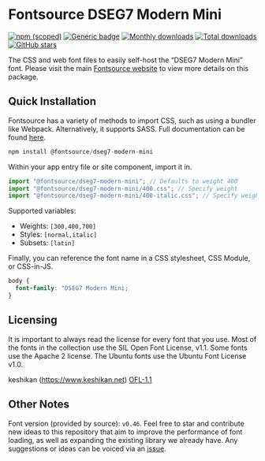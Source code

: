 # Fontsource DSEG7 Modern Mini

[![npm (scoped)](https://img.shields.io/npm/v/@fontsource/dseg7-modern-mini?color=brightgreen)](https://www.npmjs.com/package/@fontsource/dseg7-modern-mini) [![Generic badge](https://img.shields.io/badge/fontsource-passing-brightgreen)](https://github.com/fontsource/fontsource) [![Monthly downloads](https://badgen.net/npm/dm/@fontsource/dseg7-modern-mini)](https://github.com/fontsource/fontsource) [![Total downloads](https://badgen.net/npm/dt/@fontsource/dseg7-modern-mini)](https://github.com/fontsource/fontsource) [![GitHub stars](https://img.shields.io/github/stars/fontsource/fontsource.svg?style=social&label=Star)](https://github.com/fontsource/fontsource/stargazers)

The CSS and web font files to easily self-host the “DSEG7 Modern Mini” font. Please visit the main [Fontsource website](https://fontsource.org/fonts/dseg7-modern-mini) to view more details on this package.

## Quick Installation

Fontsource has a variety of methods to import CSS, such as using a bundler like Webpack. Alternatively, it supports SASS. Full documentation can be found [here](https://fontsource.org/docs/introduction).

```javascript
npm install @fontsource/dseg7-modern-mini
```

Within your app entry file or site component, import it in.

```javascript
import "@fontsource/dseg7-modern-mini"; // Defaults to weight 400
import "@fontsource/dseg7-modern-mini/400.css"; // Specify weight
import "@fontsource/dseg7-modern-mini/400-italic.css"; // Specify weight and style

```

Supported variables:
- Weights: `[300,400,700]`
- Styles: `[normal,italic]`
- Subsets: `[latin]`

Finally, you can reference the font name in a CSS stylesheet, CSS Module, or CSS-in-JS.

```css
body {
  font-family: "DSEG7 Modern Mini;
}
```

## Licensing
It is important to always read the license for every font that you use.
Most of the fonts in the collection use the SIL Open Font License, v1.1. Some fonts use the Apache 2 license. The Ubuntu fonts use the Ubuntu Font License v1.0.

keshikan (https://www.keshikan.net)
[OFL-1.1](https://github.com/keshikan/DSEG/blob/master/DSEG-LICENSE.txt)

## Other Notes
Font version (provided by source): `v0.46`.
Feel free to star and contribute new ideas to this repository that aim to improve the performance of font loading, as well as expanding the existing library we already have. Any suggestions or ideas can be voiced via an [issue](https://github.com/fontsource/fontsource/issues).